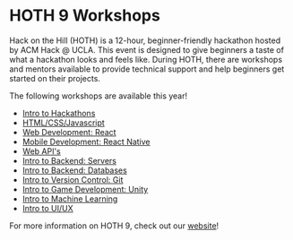 # HOTH 9 Workshops
Hack on the Hill (HOTH) is a 12-hour, beginner-friendly hackathon hosted by ACM Hack @ UCLA. This event is designed to give beginners a taste of what a hackathon looks and feels like. During HOTH, there are workshops and mentors available to provide technical support and help beginners get started on their projects.

The following workshops are available this year!
- [Intro to Hackathons](https://www.youtube.com/watch?v=GskV5qMOpkE&feature=emb_title)
- [HTML/CSS/Javascript](https://github.com/uclaacm/hoth8-intro-to-html-css-js/blob/main/README.md)
- [Web Development: React](https://github.com/uclaacm/hoth9-workshops/tree/main/intro-to-reactjs)
- [Mobile Development: React Native](https://github.com/uclaacm/hoth9-workshops/tree/main/intro-to-react-native)
- [Web API's](https://github.com/uclaacm/hoth9-workshops/tree/main/Web-APIs)
- [Intro to Backend: Servers](https://github.com/uclaacm/hoth9-workshops/tree/main/intro-to-servers)
- [Intro to Backend: Databases](https://github.com/uclaacm/hoth9-workshops/blob/ba08c5199c3bf2198485e8201a770c88fb9d11b4/intro-to-databases/README.md)
- [Intro to Version Control: Git](https://github.com/uclaacm/hoth9-workshops/tree/main/intro-to-git) 
- [Intro to Game Development: Unity](https://www.youtube.com/watch?v=D_mbel-Q5_0&feature=emb_title)
- [Intro to Machine Learning](https://www.youtube.com/watch?v=byTbOGoAbRI&feature=emb_title)
- [Intro to UI/UX](https://www.youtube.com/watch?v=TxWxpsna2Us&feature=emb_title)

For more information on HOTH 9, check out our [website](https://hoth.uclaacm.com/)!
